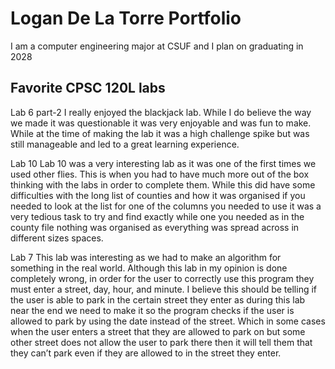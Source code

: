 # Logan De La Torre Portfolio

I am a computer engineering major at CSUF and I plan on graduating in 2028

## Favorite CPSC 120L labs

Lab 6 part-2
I really enjoyed the blackjack lab. While I do believe the way we made it was questionable it was very enjoyable and was fun to make. While at the time of making the lab it was a high challenge spike but was still manageable and led to a great learning experience. 

Lab 10
Lab 10 was a very interesting lab as it was one of the first times we used other flies. This is when you had to have much more out of the box thinking with the labs in order to complete them. While this did have some difficulties with the long list of counties and how it was organised if you needed to look at the list for one of the columns you needed to use it was a very tedious task to try and find exactly while one you needed as in the county file nothing was organised as everything was spread across in different sizes spaces.

Lab 7 
This lab was interesting as we had to make an algorithm for something in the real world. Although this lab in my opinion is done completely wrong, in order for the user to correctly use this program they must enter a street, day, hour, and minute. I believe this should be telling if the user is able to park in the certain street they enter as during this lab near the end we need to make it so the program checks if the user is allowed to park by using the date instead of the street. Which in some cases when the user enters a street that they are allowed to park on but some other street does not allow the user to park there then it will tell them that they can’t park even if they are allowed to in the street they enter.
